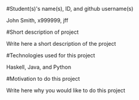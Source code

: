 #Student(s)'s name(s), ID, and github username(s)

John Smith, x999999, jff

#Short description of project

Write here a short description of the project

#Technologies used for this project

Haskell, Java, and Python

#Motivation to do this project

Write here why you would like to do this project
